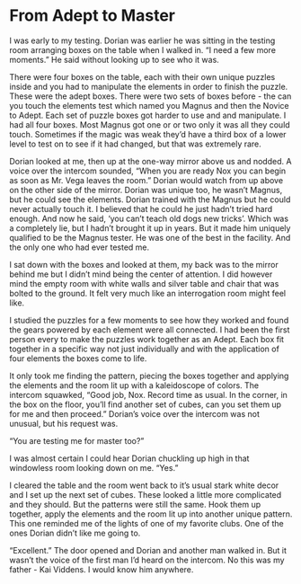 # From Adept to Master

I was early to my testing. Dorian was earlier he was sitting in the testing room arranging boxes on the table when I walked in. “I need a few more moments.” He said without looking up to see who it was.

There were four boxes on the table, each with their own unique puzzles inside and you had to manipulate the elements in order to finish the puzzle. These were the adept boxes. There were two sets of boxes before - the can you touch the elements test which named you Magnus and then the Novice to Adept. Each set of puzzle boxes got harder to use and and manipulate. I had all four boxes. Most Magnus got one or or two only it was all they could touch. Sometimes if the magic was weak they’d have a third box of a lower level to test on to see if it had changed, but that was extremely rare.

Dorian looked at me, then up at the one-way mirror above us and nodded. A voice over the intercom sounded, “When you are ready Nox you can begin as soon as Mr. Vega leaves the room.” Dorian would watch from up above on the other side of the mirror. Dorian was unique too, he wasn’t Magnus, but he could see the elements. Dorian trained with the Magnus but he could never actually touch it. I believed that he could he just hadn’t tried hard enough. And now he said, ‘you can’t teach old dogs new tricks’. Which was a completely lie, but I hadn’t brought it up in years. But it made him uniquely qualified to be the Magnus tester. He was one of the best in the facility. And the only one who had ever tested me.

I sat down with the boxes and looked at them, my back was to the mirror behind me but I didn’t mind being the center of attention. I did however mind the empty room with white walls and silver table and chair that was bolted to the ground. It felt very much like an interrogation room might feel like.

I studied the puzzles for a few moments to see how they worked and found the gears powered by each element were all connected. I had been the first person every to make the puzzles work together as an Adept. Each box fit together in a specific way not just individually and with the application of four elements the boxes come to life.

It only took me finding the pattern, piecing the boxes together and applying the elements and the room lit up with a kaleidoscope of colors. The intercom squawked, “Good job, Nox. Record time as usual. In the corner, in the box on the floor, you’ll find another set of cubes, can you set them up for me and then proceed.” Dorian’s voice over the intercom was not unusual, but his request was.

“You are testing me for master too?”

I was almost certain I could hear Dorian chuckling up high in that windowless room looking down on me. “Yes.”

I cleared the table and the room went back to it’s usual stark white decor and I set up the next set of cubes. These looked a little more complicated and they should. But the patterns were still the same. Hook them up together, apply the elements and the room lit up into another unique pattern. This one reminded me of the lights of one of my favorite clubs. One of the ones Dorian didn’t like me going to.

“Excellent.” The door opened and Dorian and another man walked in. But it wasn’t the voice of the first man I’d heard on the intercom. No this was my father - Kai Viddens. I would know him anywhere.